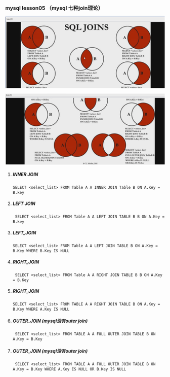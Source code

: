### mysql lesson05 （mysql 七种join理论）

 ![avatar](https://raw.githubusercontent.com/love179902483/mynote/master/mysql-lesson/photos/lesson_007_01.png) 

 ![avatar](https://raw.githubusercontent.com/love179902483/mynote/master/mysql-lesson/photos/lesson_007_02.png) 
1. ##### INNER JOIN
    ```
    SELECT <select_list> FROM Table A A INNER JOIN Table B ON A.Key = B.key
    ```
   
2. ##### LEFT JOIN 
    ```
     SELECT <select_list> FROM Table A A LEFT JOIN TABLE B B ON A.Key = B.key
    ```
3. ##### LEFT_JOIN
    ```
    SELECT <select_list> FROM Table A A LEFT JOIN TABLE B ON A.Key = B.Key WHERE B.Key IS NULL
    ```
4. ##### RIGHT_JOIN
   ```
    SELECT <select_list> FROM Table A A RIGHT JOIN TABLE B B ON A.Key = B.Key
   ```

5. ##### RIGHT_JOIN
   
   ```
   SELECT <select_list> FROM TABLE A A RIGHT JOIN TABLE B ON A.Key = B.Key WHERE A.Key IS NULL
   ```

6. ##### OUTER_JOIN (mysql没有outer join)
   ```
    SELECT <select_list> FROM TABLE A A FULL OUTER JOIN TABLE B ON A.Key = B.Key
   ```
7. ##### OUTER_JOIN (mysql没有outer join)
   ```
    SELECT <select_list> FROM TABLE A A FULL OUTER JOIN TABLE B ON A.Key = B.Key WHERE A.Key IS NULL OR B.Key IS NULL
   ```
